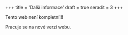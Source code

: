 +++
title = 'Další informace'
draft = true
seradit = 3
+++

Tento web není kompletní!!!

Pracuje se na nové verzi webu. 
